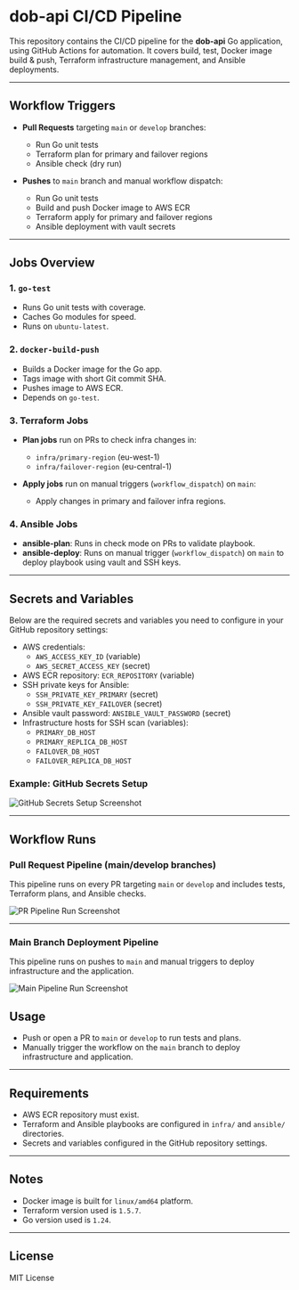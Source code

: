# dob-api CI/CD Pipeline

This repository contains the CI/CD pipeline for the **dob-api** Go application, using GitHub Actions for automation. It covers build, test, Docker image build & push, Terraform infrastructure management, and Ansible deployments.

---

## Workflow Triggers

- **Pull Requests** targeting `main` or `develop` branches:
  - Run Go unit tests
  - Terraform plan for primary and failover regions
  - Ansible check (dry run)

- **Pushes** to `main` branch and manual workflow dispatch:
  - Run Go unit tests
  - Build and push Docker image to AWS ECR
  - Terraform apply for primary and failover regions
  - Ansible deployment with vault secrets

---

## Jobs Overview

### 1. `go-test`

- Runs Go unit tests with coverage.
- Caches Go modules for speed.
- Runs on `ubuntu-latest`.

### 2. `docker-build-push`

- Builds a Docker image for the Go app.
- Tags image with short Git commit SHA.
- Pushes image to AWS ECR.
- Depends on `go-test`.

### 3. Terraform Jobs

- **Plan jobs** run on PRs to check infra changes in:
  - `infra/primary-region` (eu-west-1)
  - `infra/failover-region` (eu-central-1)

- **Apply jobs** run on manual triggers (`workflow_dispatch`) on `main`:
  - Apply changes in primary and failover infra regions.

### 4. Ansible Jobs

- **ansible-plan**: Runs in check mode on PRs to validate playbook.
- **ansible-deploy**: Runs on manual trigger (`workflow_dispatch`) on `main` to deploy playbook using vault and SSH keys.

---

## Secrets and Variables

Below are the required secrets and variables you need to configure in your GitHub repository settings:

- AWS credentials:  
  - `AWS_ACCESS_KEY_ID` (variable)  
  - `AWS_SECRET_ACCESS_KEY` (secret)  
- AWS ECR repository: `ECR_REPOSITORY` (variable)  
- SSH private keys for Ansible:  
  - `SSH_PRIVATE_KEY_PRIMARY` (secret)  
  - `SSH_PRIVATE_KEY_FAILOVER` (secret)  
- Ansible vault password: `ANSIBLE_VAULT_PASSWORD` (secret)  
- Infrastructure hosts for SSH scan (variables):  
  - `PRIMARY_DB_HOST`  
  - `PRIMARY_REPLICA_DB_HOST`  
  - `FAILOVER_DB_HOST`  
  - `FAILOVER_REPLICA_DB_HOST`

### Example: GitHub Secrets Setup

![GitHub Secrets Setup Screenshot](./docs/github-secrets-setup.png)

---

## Workflow Runs

### Pull Request Pipeline (main/develop branches)

This pipeline runs on every PR targeting `main` or `develop` and includes tests, Terraform plans, and Ansible checks.

![PR Pipeline Run Screenshot](./docs/pr-pipeline-run.png)

---

### Main Branch Deployment Pipeline

This pipeline runs on pushes to `main` and manual triggers to deploy infrastructure and the application.

![Main Pipeline Run Screenshot](./docs/main-pipeline-run.png)


## Usage

- Push or open a PR to `main` or `develop` to run tests and plans.
- Manually trigger the workflow on the `main` branch to deploy infrastructure and application.

---

## Requirements

- AWS ECR repository must exist.
- Terraform and Ansible playbooks are configured in `infra/` and `ansible/` directories.
- Secrets and variables configured in the GitHub repository settings.

---

## Notes

- Docker image is built for `linux/amd64` platform.
- Terraform version used is `1.5.7`.
- Go version used is `1.24`.

---

## License

MIT License